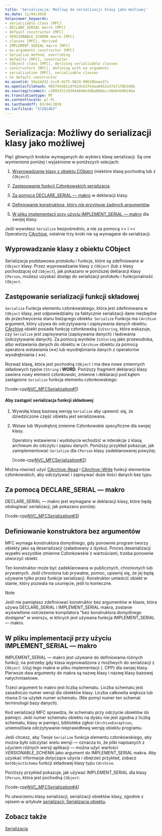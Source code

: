 ```yaml
---
title: 'Serializacja: Możliwy do serializacji klasy jako możliwej'
ms.date: 11/04/2016
helpviewer_keywords:
- serializable class [MFC]
- DECLARE_SERIAL macro [MFC]
- default constructor [MFC]
- VERSIONABLE_SCHEMA macro [MFC]
- classes [MFC], derived
- IMPLEMENT_SERIAL macro [MFC]
- no-arguments constructor [MFC]
- Serialize method, overriding
- defaults [MFC], constructor
- CObject class [MFC], deriving serializable classes
- constructors [MFC], defining with no arguments
- serialization [MFC], serializable classes
- no default constructor
ms.assetid: 59a14d32-1cc8-4275-9829-99639beee27c
ms.openlocfilehash: 995744381c8f82dc637e4aa0452e37af170b168b
ms.sourcegitcommit: c3093251193944840e3d0a068ecc30e6449624ba
ms.translationtype: MT
ms.contentlocale: pl-PL
ms.lasthandoff: 03/04/2019
ms.locfileid: "57281463"
---
```

# <a name="serialization-making-a-serializable-class"></a>Serializacja: Możliwy do serializacji klasy jako możliwej

Pięć głównych kroków wymaganych do wybierz klasę serializacji. Są one wymienione poniżej i wyjaśnione w poniższych sekcjach:

1. [Wyprowadzanie klasy z obiektu CObject](#_core_deriving_your_class_from_cobject) (niektóre klasę pochodną lub z `CObject`).

1. [Zastępowanie funkcji Członkowskich serializacja](#_core_overriding_the_serialize_member_function).

1. [Za pomocą DECLARE_SERIAL — makro](#_core_using_the_declare_serial_macro) w deklaracji klasy.

1. [Definiowanie konstruktora, który nie przyjmuje żadnych argumentów](#_core_defining_a_constructor_with_no_arguments).

1. [W pliku implementacji przy użyciu IMPLEMENT_SERIAL — makro](#_core_using_the_implement_serial_macro_in_the_implementation_file) dla swojej klasy.

Jeśli wywołasz `Serialize` bezpośrednio, a nie za pomocą >> i << Operatorzy [CArchive](../mfc/reference/carchive-class.md), ostatnie trzy kroki nie są wymagane do serializacji.

##  <a name="_core_deriving_your_class_from_cobject"></a> Wyprowadzanie klasy z obiektu CObject

Serializacja podstawowa protokołu i funkcje, które są zdefiniowane w `CObject` klasy. Przez wyprowadzanie klasy z `CObject` (lub z klasy pochodzącej od `CObject`), jak pokazano w poniższej deklaracji klasy `CPerson`, możesz uzyskać dostęp do serializacji protokołu i funkcjonalność `CObject`.

##  <a name="_core_overriding_the_serialize_member_function"></a> Zastępowanie serializacji funkcji składowej

`Serialize` Funkcja elementu członkowskiego, która jest zdefiniowana w `CObject` klasy, jest odpowiedzialny za faktycznie serializacji dane niezbędne do przechwycenia stanu bieżącego obiektu. `Serialize` Funkcja ma `CArchive` argument, który używa do odczytywania i zapisywania danych obiektu. [CArchive](../mfc/reference/carchive-class.md) obiekt posiada funkcję członkowską `IsStoring`, która wskazuje, czy `Serialize` jest zapisywania (zapisywania danych) i ładowania (odczytywanie danych). Za pomocą wyników `IsStoring` jako przewodnika, albo wstawiania danych do obiektu w `CArchive` obiektu za pomocą operatora wstawiania (**<\<**) lub wyodrębniania danych z operatorów wyodrębniania ( **>>**).

Rozważ klasę, która jest pochodną `CObject` i ma dwa nowe zmiennych składowych typów `CString` i **WORD**. Poniższy fragment deklaracji klasy zawiera nowy element członkowski, zmienne i deklaracji pod kątem zastąpione `Serialize` funkcja elementu członkowskiego:

[!code-cpp[NVC_MFCSerialization#1](../mfc/codesnippet/cpp/serialization-making-a-serializable-class_1.h)]

#### <a name="to-override-the-serialize-member-function"></a>Aby zastąpić serializacja funkcji składowej

1. Wywołaj klasę bazową wersję `Serialize` aby upewnić się, że dziedziczone część obiektu jest serializowana.

1. Wstaw lub Wyodrębnij zmienne Członkowskie specyficzne dla swojej klasy.

   Operatory wstawienia i wydobycia wchodzić w interakcje z klasą archiwum do odczytu i zapisu danych. Poniższy przykład pokazuje, jak zaimplementować `Serialize` dla `CPerson` klasy zadeklarowanej powyżej:

   [!code-cpp[NVC_MFCSerialization#2](../mfc/codesnippet/cpp/serialization-making-a-serializable-class_2.cpp)]

Można również użyć [CArchive::Read](../mfc/reference/carchive-class.md#read) i [CArchive::Write](../mfc/reference/carchive-class.md#write) funkcji elementów członkowskich, aby odczytywać i zapisywać duże ilości danych bez typu.

##  <a name="_core_using_the_declare_serial_macro"></a> Za pomocą DECLARE_SERIAL — makro

DECLARE_SERIAL — makro jest wymagane w deklaracji klasy, które będą obsługiwać serializacji, jak pokazano poniżej:

[!code-cpp[NVC_MFCSerialization#3](../mfc/codesnippet/cpp/serialization-making-a-serializable-class_3.h)]

##  <a name="_core_defining_a_constructor_with_no_arguments"></a> Definiowanie konstruktora bez argumentów

MFC wymaga konstruktora domyślnego, gdy ponownie program tworzy obiekty jako są deserializacji (załadowany z dysku). Proces deserializacji wypełni wszystkie zmienne Członkowskie z wartościami, trzeba ponownie utworzyć obiekt.

Ten konstruktor może być zadeklarowana w publicznych, chronionych lub prywatnych. Jeśli chroniona lub prywatne, pomoc, upewnij się, że jej będą używane tylko przez funkcje serializacji. Konstruktor umieścić obiekt w stanie, który pozwala na usunięcie, jeśli to konieczne.

> [!NOTE]
>  Jeśli nie pamiętasz zdefiniować konstruktor bez argumentów w klasie, która używa DECLARE_SERIAL i IMPLEMENT_SERIAL makra, zostanie wyświetlone ostrzeżenie kompilatora "bez konstruktora domyślnego dostępne" w wierszu, w których jest używana funkcja IMPLEMENT_SERIAL — makro.

##  <a name="_core_using_the_implement_serial_macro_in_the_implementation_file"></a> W pliku implementacji przy użyciu IMPLEMENT_SERIAL — makro

IMPLEMENT_SERIAL — makro jest używane do definiowania różnych funkcji, na potrzeby gdy klasa wyprowadzona z możliwych do serializacji z `CObject`. Użyj tego makra w pliku implementacji (. CPP) dla swojej klasy. Pierwsze dwa argumenty do makra są nazwę klasy i nazwę klasy bazowej natychmiastowe.

Trzeci argument to makro jest liczbą schematu. Liczba schematu jest zasadniczo numer wersji dla obiektów klasy. Liczba całkowita większa lub równa 0 na użytek numer schematu. (Nie pomyl numer ten schemat terminologii bazy danych).

Kod serializacji MFC sprawdza, ile schematu przy odczycie obiektów do pamięci. Jeśli numer schematu obiektu na dysku nie jest zgodna z liczbą schematu, klasy w pamięci, biblioteka zgłosi `CArchiveException`, uniemożliwia odczytywanie nieprawidłową wersję obiektu programu.

Jeśli chcesz, aby Twoje `Serialize` funkcja elementu członkowskiego, aby można było odczytać wielu wersji — oznacza to, że pliki napisanych z użyciem różnych wersji aplikacji — można użyć wartości *VERSIONABLE_SCHEMA* jako argument do IMPLEMENT_SERIAL makra. Aby uzyskać informacje dotyczące użycia i obejrzeć przykład, zobacz `GetObjectSchema` funkcji składowej klasy typu `CArchive`.

Poniższy przykład pokazuje, jak używać IMPLEMENT_SERIAL dla klasy `CPerson`, która jest pochodną `CObject`:

[!code-cpp[NVC_MFCSerialization#4](../mfc/codesnippet/cpp/serialization-making-a-serializable-class_4.cpp)]

Po utworzeniu klasy serializacji, serializacji obiektów klasy, zgodnie z opisem w artykule [serializacji: Serializacja obiektu](../mfc/serialization-serializing-an-object.md).

## <a name="see-also"></a>Zobacz także

[Serializacja](../mfc/serialization-in-mfc.md)
